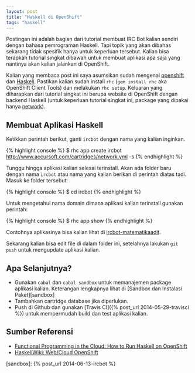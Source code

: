 ```yaml
---
layout: post
title: "Haskell di OpenShift"
tags: "haskell"
---
```


Postingan ini adalah bagian dari tutorial membuat IRC Bot kalian sendiri
dengan bahasa pemrograman Haskell. Tapi topik yang akan dibahas sekarang
tidak spesifik hanya untuk keperluan tersebut. Kalian bisa terapkah tutorial
singkat dibawah untuk membuat aplikasi apa saja yang nantinya akan kalian
jalankan di OpenShift.

Kalian yang membaca post ini saya asumsikan sudah mengenal
[openshift][openshift] dan [Haskell][haskell]. Pastikan kalian sudah install
`rhc` (`gem install rhc` aka OpenShift Client Tools) dan melakukan `rhc
setup`. Keluaran yang diharapkan dari tutorial singkat ini berupa website di
OpenShift dengan backend Haskell (untuk keperluan tutorial singkat ini,
package yang dipakai hanya
[network][network]). 

## Membuat Aplikasi Haskell

Ketikkan perintah berikut, ganti `ircbot` dengan nama yang kalian inginkan.

{% highlight console %}
$ rhc app create ircbot \
http://www.accursoft.com/cartridges/network.yml -s
{% endhighlight %}

Tunggu hingga aplikasi kalian selesai terinstall. Akan ada folder baru
dengan nama `ircbot` atau nama yang kalian berikan di perintah diatas tadi.
Masuk ke folder tersebut:

{% highlight console %}
$ cd ircbot
{% endhighlight %}

Untuk mengetahui nama domain dimana aplikasi kalian terinstall gunakan
perintah:

{% highlight console %}
$ rhc app show
{% endhighlight %}

Contohnya aplikasinya bisa kalian lihat di [ircbot-matematikaadit][ircbot].

Sekarang kalian bisa edit file di dalam folder ini, setelahnya lakukan `git
push` untuk mengupdate aplikasi kalian.

## Apa Selanjutnya?

- Gunakan `cabal` dan `cabal sandbox` untuk memanajemen package aplikasi
  kalian. Keterangan lengkapnya lihat di
  [Sandbox dan Instalasi Paket][sandbox]
- Tambahkan cartridge database jika diperlukan.
- Push di Github dan gunakan [Travis CI]({% post_url 2014-05-29-travisci %})
  untuk mempermudah build dan test aplikasi kalian.

## Sumber Referensi

- [Functional Programming in the Cloud: How to Run Haskell on OpenShift][fpincloud]
- [HaskellWiki: Web/Cloud OpenShift][wiki]


[wiki]: http://www.haskell.org/haskellwiki/Web/Cloud#OpenShift
[openshift]: https://www.openshift.com/
[haskell]: http://haskell-lang.org/
[network]: https://hackage.haskell.org/package/network
[ircbot]: http://ircbot-matematikaadit.rhcloud.com/
[fpincloud]: https://www.openshift.com/blogs/functional-programming-in-the-cloud-how-to-run-haskell-on-openshift
[sandbox]: {% post_url 2014-06-13-ircbot %}
